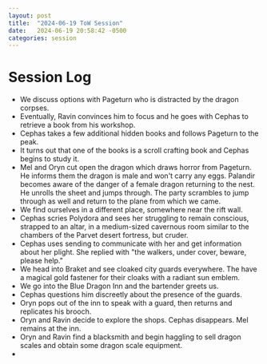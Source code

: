 ```yaml
---
layout: post
title:  "2024-06-19 ToW Session"
date:   2024-06-19 20:58:42 -0500
categories: session
---
```


# Session Log
- We discuss options with Pageturn who is distracted by the dragon corpses. 
- Eventually, Ravin convinces him to focus and he goes with Cephas to retrieve a book from his workshop.
- Cephas takes a few additional hidden books and follows Pageturn to the peak.
- It turns out that one of the books is a scroll crafting book and Cephas begins to study it.
- Mel and Oryn cut open the dragon which draws horror from Pageturn. He informs them the dragon is male and won't carry any eggs. Palandir becomes aware of the danger of a female dragon returning to the nest. He unrolls the sheet and jumps through. The party scrambles to jump through as well and return to the plane from which we came.
- We find ourselves in a different place, somewhere near the rift wall.
- Cephas scries Polydora and sees her struggling to remain conscious, strapped to an altar, in a medium-sized cavernous room similar to the chambers of the Parvet desert fortress, but cruder.
- Cephas uses sending to communicate with her and get information about her plight. She replied with "the walkers, under cover, beware, please help."
- We head into Braket and see cloaked city guards everywhere. The have a magical gold fastener for their cloaks with a radiant sun emblem.   
- We go into the Blue Dragon Inn and the bartender greets us.
- Cephas questions him discreetly about the presence of the guards.
- Oryn pops out of the inn to speak with a guard, then returns and replicates his brooch.
- Oryn and Ravin decide to explore the shops. Cephas disappears. Mel remains at the inn.
- Oryn and Ravin find a blacksmith and begin haggling to sell dragon scales and obtain some dragon scale equipment.
- 